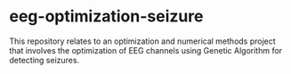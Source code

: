 # eeg-optimization-seizure
This repository relates to an optimization and numerical methods project that involves the optimization of EEG channels using Genetic Algorithm for detecting seizures.
